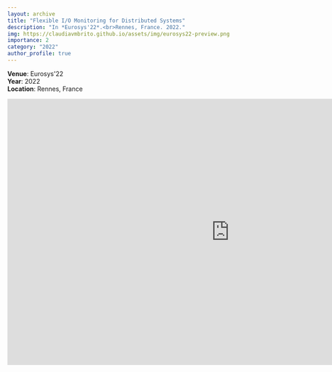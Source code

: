 ```yaml
---
layout: archive
title: "Flexible I/O Monitoring for Distributed Systems"
description: "In *Eurosys'22*.<br>Rennes, France. 2022."
img: https://claudiavmbrito.github.io/assets/img/eurosys22-preview.png
importance: 2
category: "2022"
author_profile: true
---
```



**Venue**: Eurosys'22<br>
**Year**: 2022<br>
**Location**: Rennes, France<br>

<embed src="https://claudiavmbrito.github.io/files/eurosys/poster_eurodw_final.pdf" width="1000px" height="600px" />

